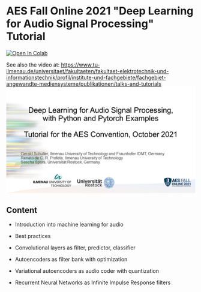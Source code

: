 # AES Fall Online 2021 "Deep Learning for Audio Signal Processing" Tutorial


[![Open In Colab](https://colab.research.google.com/assets/colab-badge.svg)](https://colab.research.google.com/github/TUIlmenauAMS/AES_Tutorial_2021/blob/main/AEStutorialDeepLearingfor_Audio.ipynb)

See also the video at: 
https://www.tu-ilmenau.de/universitaet/fakultaeten/fakultaet-elektrotechnik-und-informationstechnik/profil/institute-und-fachgebiete/fachgebiet-angewandte-mediensysteme/publikationen/talks-and-tutorials
<img src="aesTotorialIntroSlide.png" alt="AES Fall Online 2021" target="_blank">

## Content

- Introduction into machine learning for audio

- Best practices

- Convolutional layers as filter, predictor, classifier

- Autoencoders as filter bank with optimization

- Variational autoencoders as audio coder with quantization

- Recurrent Neural Networks as Infinite Impulse Response filters
